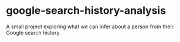 # google-search-history-analysis
A small project exploring what we can infer about a person from their Google search history.
